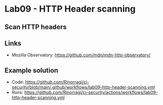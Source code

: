 # Lab09 - HTTP Header scanning

## Scan HTTP headers

## Links

- Mozilla Observatory: <https://github.com/mdn/mdn-http-observatory/>

## Example solution

- Code: <https://github.com/Rinorragi/ci-security/blob/main/.github/workflows/lab09-http-header-scanning.yml>
- Runs: <https://github.com/Rinorragi/ci-security/actions/workflows/lab09-http-header-scanning.yml>
